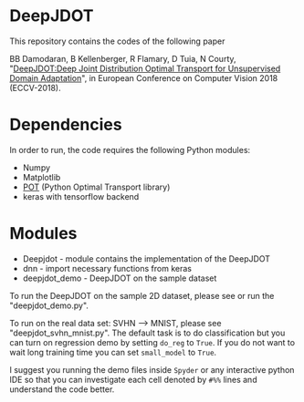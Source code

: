 # DeepJDOT
This repository contains the codes of the following paper

BB Damodaran, B Kellenberger, R Flamary, D Tuia, N Courty, "[DeepJDOT:Deep Joint Distribution Optimal Transport for Unsupervised Domain Adaptation](https://arxiv.org/abs/1803.10081)", in European Conference on Computer Vision 2018 (ECCV-2018).
# Dependencies
In order to run, the code requires the following Python modules:
  * Numpy
  * Matplotlib
  * [POT](https://github.com/rflamary/POT) (Python Optimal Transport library)
  * keras with tensorflow backend
# Modules
* Deepjdot - module contains the implementation of the DeepJDOT
* dnn      - import necessary functions from keras
* deepjdot_demo  - DeepJDOT on the sample dataset

To run the DeepJDOT on the sample 2D dataset, please see or run the "deepjdot_demo.py".

To run on the real data set: SVHN --> MNIST, please see "deepjdot_svhn_mnist.py".
The default task is to do classification but you can turn on regression demo by setting `do_reg` to `True`.
If you do not want to wait long training time you can set `small_model` to `True`.

I suggest you running the demo files inside `Spyder` or any interactive python IDE so that you can investigate
each cell denoted by `#%%` lines and understand the code better.
